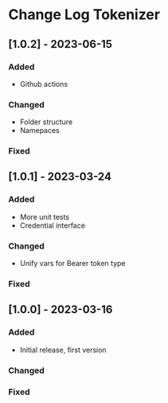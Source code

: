 # Change Log Tokenizer


## [1.0.2] - 2023-06-15

### Added

- Github actions

### Changed

- Folder structure
- Namepaces

### Fixed


## [1.0.1] - 2023-03-24

### Added

- More unit tests
- Credential interface

### Changed

- Unify vars for Bearer token type

### Fixed


## [1.0.0] - 2023-03-16

### Added

- Initial release, first version

### Changed

### Fixed
